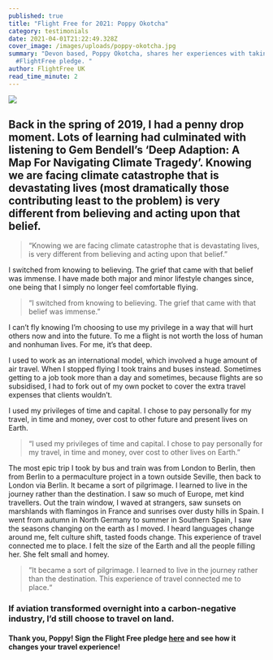 ```yaml
---
published: true
title: "Flight Free for 2021: Poppy Okotcha"
category: testimonials
date: 2021-04-01T21:22:49.328Z
cover_image: /images/uploads/poppy-okotcha.jpg
summary: "Devon based, Poppy Okotcha, shares her experiences with taking the
  #FlightFree pledge. "
author: FlightFree UK
read_time_minute: 2
---
```

![](/images/uploads/poppy-okotcha-quote.jpg)

## Back in the spring of 2019, I had a penny drop moment. Lots of learning had culminated with listening to Gem Bendell’s ‘Deep Adaption: A Map For Navigating Climate Tragedy’. Knowing we are facing climate catastrophe that is devastating lives (most dramatically those contributing least to the problem) is very different from believing and acting upon that belief.

> “Knowing we are facing climate catastrophe that is devastating lives, is very different from believing and acting upon that belief.”

I switched from knowing to believing. The grief that came with that belief was immense. I have made both major and minor lifestyle changes since, one being that I simply no longer feel comfortable flying.

> “I switched from knowing to believing. The grief that came with that belief was immense.”

I can’t fly knowing I’m choosing to use my privilege in a way that will hurt others now and into the future. To me a flight is not worth the loss of human and nonhuman lives. For me, it’s that deep.

I used to work as an international model, which involved a huge amount of air travel. When I stopped flying I took trains and buses instead. Sometimes getting to a job took more than a day and sometimes, because flights are so subsidised, I had to fork out of my own pocket to cover the extra travel expenses that clients wouldn’t.

I used my privileges of time and capital. I chose to pay personally for my travel, in time and money, over cost to other future and present lives on Earth.

> “I used my privileges of time and capital. I chose to pay personally for my travel, in time and money, over cost to other lives on Earth.”

The most epic trip I took by bus and train was from London to Berlin, then from Berlin to a permaculture project in a town outside Seville, then back to London via Berlin. It became a sort of pilgrimage. I learned to live in the journey rather than the destination. I saw so much of Europe, met kind travellers. Out the train window, I waved at strangers, saw sunsets on marshlands with flamingos in France and sunrises over dusty hills in Spain. I went from autumn in North Germany to summer in Southern Spain, I saw the seasons changing on the earth as I moved. I heard languages change around me, felt culture shift, tasted foods change. This experience of travel connected me to place. I felt the size of the Earth and all the people filling her. She felt small and homey.

> ”It became a sort of pilgrimage. I learned to live in the journey rather than the destination. This experience of travel connected me to place.“

### If aviation transformed overnight into a carbon-negative industry, I’d still choose to travel on land.

#### Thank you, Poppy! Sign the Flight Free pledge [here](/take_action/) and see how it changes your travel experience!